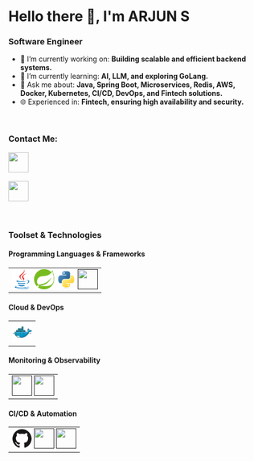# Hello there 👋, I'm ARJUN S

### Software Engineer

- 🔭 I’m currently working on: __Building scalable and efficient backend systems.__
- 🌱 I’m currently learning: __AI, LLM, and exploring GoLang.__
- 💬 Ask me about: __Java, Spring Boot, Microservices, Redis, AWS, Docker, Kubernetes, CI/CD, DevOps, and Fintech solutions.__
- 🌐 Experienced in: __Fintech, ensuring high availability and security.__

<br/>

### Contact Me:

<a href="www.linkedin.com/in/arjun777"><img src="https://www.vectorlogo.zone/logos/linkedin/linkedin-icon.svg" width="40" height="40"/></a>
<!-- <a href="https://twitter.com/yourhandle"><img src="https://www.vectorlogo.zone/logos/twitter/twitter-icon.svg" width="40" height="40"/></a> -->
<a href="mailto:arjunsigma77@gamil.com"><img src="https://www.vectorlogo.zone/logos/gmail/gmail-icon.svg" width="40" height="40"/></a>

<br/>

### Toolset & Technologies

#### **Programming Languages & Frameworks**
<table>
    <tr>
        <td>
            <a href=""><img src="https://github.com/devicons/devicon/blob/v2.13.0/icons/java/java-original.svg" width="40" height="40"/></a>
            <a href=""><img src="https://github.com/devicons/devicon/blob/v2.13.0/icons/spring/spring-original.svg" width="40" height="40"/></a>
            <a href=""><img src="https://github.com/devicons/devicon/blob/v2.13.0/icons/python/python-original.svg" width="40" height="40"/></a>
            <a href=""><img src="https://www.vectorlogo.zone/logos/golang/golang-official.svg" width="40" height="40"/></a>
        </td>
    </tr>
</table>

#### **Cloud & DevOps**
<table>
    <tr>
        <td>
            <a href=""><img src="https://github.com/devicons/devicon/blob/v2.13.0/icons/docker/docker-original.svg" width="40" height="40"/></a>
        </td>
    </tr>
</table>

#### **Monitoring & Observability**
<table>
    <tr>
        <td> 
            <a href=""><img src="https://www.vectorlogo.zone/logos/elastic/elastic-icon.svg" width="40" height="40"/></a>
            <a href=""><img src="https://www.vectorlogo.zone/logos/grafana/grafana-icon.svg" width="40" height="40"/></a>
        </td>
    </tr>
</table>

#### **CI/CD & Automation**
<table>
    <tr>
        <td>
            <a href=""><img src="https://github.com/devicons/devicon/blob/v2.13.0/icons/github/github-original.svg" width="40" height="40"/></a>
            <a href=""><img src="https://www.vectorlogo.zone/logos/gitlab/gitlab-icon.svg" width="40" height="40"/></a>
            <a href=""><img src="https://www.vectorlogo.zone/logos/ansible/ansible-icon.svg" width="40" height="40"/></a>
        </td>
    </tr>
</table>

<br/>
<!--
**Arjun-Ichiban/Arjun-Ichiban** is a ✨ _special_ ✨ repository because its `README.md` (this file) appears on your GitHub profile.

Here are some ideas to get you started:

- 🔭 I’m currently working on ...
- 🌱 I’m currently learning ...
- 👯 I’m looking to collaborate on ...
- 🤔 I’m looking for help with ...
- 💬 Ask me about ...
- 📫 How to reach me: ...
- 😄 Pronouns: ...
- ⚡ Fun fact: ...
-->
